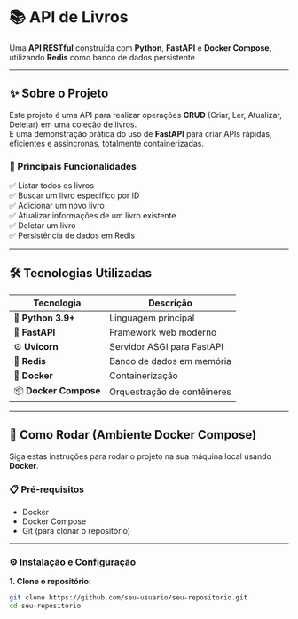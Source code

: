 # 📚 API de Livros

Uma **API RESTful** construída com **Python**, **FastAPI** e **Docker Compose**, utilizando **Redis** como banco de dados persistente.

---

## ✨ Sobre o Projeto

Este projeto é uma API para realizar operações **CRUD** (Criar, Ler, Atualizar, Deletar) em uma coleção de livros.  
É uma demonstração prática do uso de **FastAPI** para criar APIs rápidas, eficientes e assíncronas, totalmente containerizadas.

### 🧩 Principais Funcionalidades

✅ Listar todos os livros  
✅ Buscar um livro específico por ID  
✅ Adicionar um novo livro  
✅ Atualizar informações de um livro existente  
✅ Deletar um livro  
✅ Persistência de dados em Redis

---

## 🛠️ Tecnologias Utilizadas

| Tecnologia            | Descrição                   |
| --------------------- | --------------------------- |
| 🐍 **Python 3.9+**    | Linguagem principal         |
| 🚀 **FastAPI**        | Framework web moderno       |
| ⚙️ **Uvicorn**        | Servidor ASGI para FastAPI  |
| 💾 **Redis**          | Banco de dados em memória   |
| 🐳 **Docker**         | Containerização             |
| 📦 **Docker Compose** | Orquestração de contêineres |

---

## 🚀 Como Rodar (Ambiente Docker Compose)

Siga estas instruções para rodar o projeto na sua máquina local usando **Docker**.

### 📋 Pré-requisitos

- Docker
- Docker Compose
- Git (para clonar o repositório)

---

### ⚙️ Instalação e Configuração

**1. Clone o repositório:**

```bash
git clone https://github.com/seu-usuario/seu-repositorio.git
cd seu-repositorio
```
